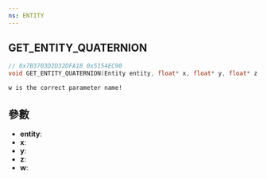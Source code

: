 ```yaml
---
ns: ENTITY
---
```

## GET_ENTITY_QUATERNION

```c
// 0x7B3703D2D32DFA18 0x5154EC90
void GET_ENTITY_QUATERNION(Entity entity, float* x, float* y, float* z, float* w);
```

```
w is the correct parameter name!  
```

## 參數
* **entity**: 
* **x**: 
* **y**: 
* **z**: 
* **w**: 

